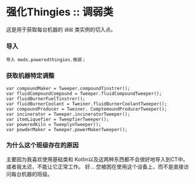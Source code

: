# 强化Thingies :: 调弱类

这是用于获取每台机器的 `调弱` 类实例的切入点。

### 导入

```zenscript
导入 mods.poweredthingies.微调；
```

### 获取机器特定调整

```zenscript
var compoundMaker = Tweeper.compoundTinstrer();
var fluidCompoundCompound = Tweeper.fluidCompoundTweeper();
var fluidBurnerFuelTinstrer();
var fluidBurnerCoolant = Tweiner.fluidBurnerCoolantTweeper();
var compoundProducer = Tweiner. ComptemoundProducerTweeper();
var incinerator = Tweeper.incineratorTweeper();
var itemLiquefier = TweepfierTweeper();
var poweredKiln = TweeplynTweeper();
var powderMaker = Tweeper.powerMakerTweeper();
```

### 为什么这个班级存在的原因

主要因为我喜欢使用基础类和 Kotlin以及这两种东西都不会很好地导入到CT中。 或者我太迟，不能让它正常工作。 好... 您被困在使用这个设备上，而不是直接访问每台机器的班级。